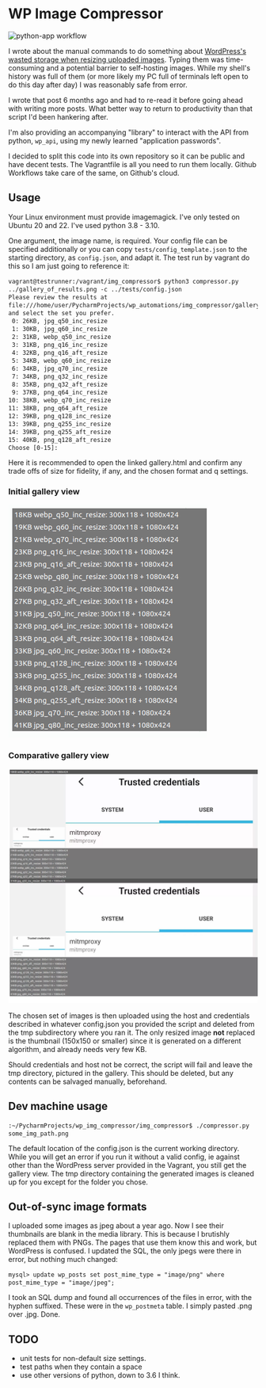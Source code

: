# WP Image Compressor

![python-app workflow](https://github.com/ployt0/wp_img_compressor/actions/workflows/python-app.yml/badge.svg)

I wrote about the manual commands to do something about
[WordPress's wasted storage when resizing uploaded images](
https://silverbullets.co.uk/wordpress/wordpress-image-resizing-png-jpg-and-webp/).
Typing them was time-consuming and a potential barrier to self-hosting images.
While my shell's history was full of them (or more likely my PC full of
terminals left open to do this day after day) I was reasonably safe from error.

I wrote that post 6 months ago and had to re-read it before going ahead
with writing more posts. What better way to return to productivity than that
script I'd been hankering after.

I'm also providing an accompanying "library" to interact with
the API from python, `wp_api`, using my newly learned "application passwords".

I decided to split this code into its own repository so it can be public
and have decent tests. The Vagrantfile is all you need to run them locally.
Github Workflows take care of the same, on Github's cloud.

## Usage

Your Linux environment must provide imagemagick. I've only tested on Ubuntu
20 and 22. I've used python 3.8 - 3.10.

One argument, the image name, is required. Your config file can be specified
additionally or you can copy `tests/config_template.json` to the starting
directory, as `config.json`, and adapt it. The test run by vagrant do this
so I am just going to reference it:

```shell
vagrant@testrunner:/vagrant/img_compressor$ python3 compressor.py ../gallery_of_results.png -c ../tests/config.json
Please review the results at file:///home/user/PycharmProjects/wp_automations/img_compressor/gallery.html and select the set you prefer.
 0: 26KB, jpg_q50_inc_resize
 1: 30KB, jpg_q60_inc_resize
 2: 31KB, webp_q50_inc_resize
 3: 31KB, png_q16_inc_resize
 4: 32KB, png_q16_aft_resize
 5: 34KB, webp_q60_inc_resize
 6: 34KB, jpg_q70_inc_resize
 7: 34KB, png_q32_inc_resize
 8: 35KB, png_q32_aft_resize
 9: 37KB, png_q64_inc_resize
10: 38KB, webp_q70_inc_resize
11: 38KB, png_q64_aft_resize
12: 39KB, png_q128_inc_resize
13: 39KB, png_q255_inc_resize
14: 39KB, png_q255_aft_resize
15: 40KB, png_q128_aft_resize
Choose [0-15]:
```

Here it is recommended to open the linked gallery.html and confirm any trade
offs of size for fidelity, if any, and the chosen format and q settings.

### Initial gallery view
![Initial summary results](gallery_of_results.png)

### Comparative gallery view
![Click any you want to compare.](gallery_comparing_imgs.webp)

The chosen set of images is then uploaded using the host and credentials
described in whatever config.json you provided the script and deleted from
the tmp subdirectory where you ran it. The only resized image **not** replaced
is the thumbnail (150x150 or smaller) since it is generated
on a different algorithm, and already needs very few KB.

Should credentials and host not be correct, the script will fail and leave
the tmp directory, pictured in the gallery. This should be deleted, but any
contents can be salvaged manually, beforehand.

## Dev machine usage

```shell
:~/PycharmProjects/wp_img_compressor/img_compressor$ ./compressor.py some_img_path.png
```

The default location of the config.json is the current working directory. While
you will get an error if you run it without a valid config, ie against other
than the WordPress server provided in the Vagrant, you still get the gallery
view. The tmp directory containing the generated images is cleaned up for you
except for the folder you chose.

## Out-of-sync image formats

I uploaded some images  as jpeg about a year ago. Now I see their thumbnails
are blank in the media library. This is because I brutishly replaced them with
PNGs. The pages that use them know this and work, but WordPress is confused.
I updated the SQL, the only jpegs were there in error, but nothing much changed:

```shell
mysql> update wp_posts set post_mime_type = "image/png" where post_mime_type = "image/jpeg";
```

I took an SQL dump and found all occurrences of the files in error, with the hyphen suffixed.
These were in the `wp_postmeta` table. I simply pasted .png over .jpg. Done.


## TODO

- unit tests for non-default size settings.
- test paths when they contain a space
- use other versions of python, down to 3.6 I think.


